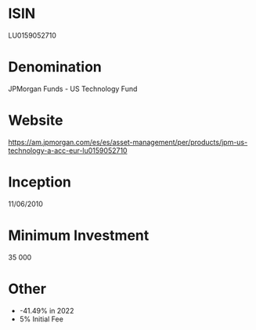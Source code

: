 # ISIN
LU0159052710

# Denomination
JPMorgan Funds - US Technology Fund

# Website
https://am.jpmorgan.com/es/es/asset-management/per/products/jpm-us-technology-a-acc-eur-lu0159052710

# Inception
11/06/2010

# Minimum Investment
35 000

# Other
* -41.49% in 2022
* 5% Initial Fee
